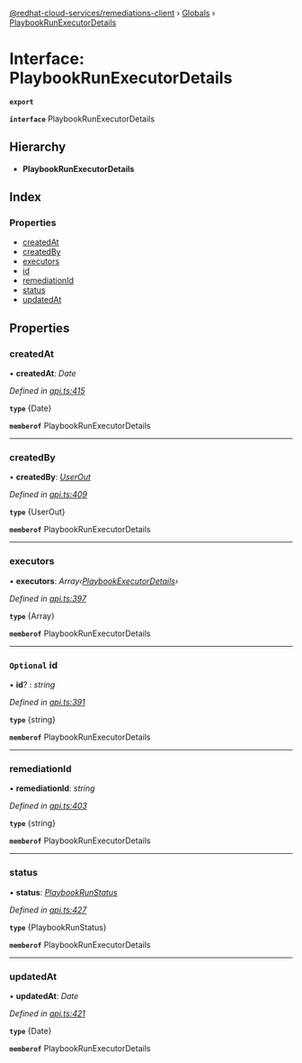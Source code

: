 [@redhat-cloud-services/remediations-client](../README.md) › [Globals](../globals.md) › [PlaybookRunExecutorDetails](playbookrunexecutordetails.md)

# Interface: PlaybookRunExecutorDetails

**`export`** 

**`interface`** PlaybookRunExecutorDetails

## Hierarchy

* **PlaybookRunExecutorDetails**

## Index

### Properties

* [createdAt](playbookrunexecutordetails.md#createdat)
* [createdBy](playbookrunexecutordetails.md#createdby)
* [executors](playbookrunexecutordetails.md#executors)
* [id](playbookrunexecutordetails.md#optional-id)
* [remediationId](playbookrunexecutordetails.md#remediationid)
* [status](playbookrunexecutordetails.md#status)
* [updatedAt](playbookrunexecutordetails.md#updatedat)

## Properties

###  createdAt

• **createdAt**: *Date*

*Defined in [api.ts:415](https://github.com/RedHatInsights/javascript-clients/blob/master/packages/remediations/api.ts#L415)*

**`type`** {Date}

**`memberof`** PlaybookRunExecutorDetails

___

###  createdBy

• **createdBy**: *[UserOut](userout.md)*

*Defined in [api.ts:409](https://github.com/RedHatInsights/javascript-clients/blob/master/packages/remediations/api.ts#L409)*

**`type`** {UserOut}

**`memberof`** PlaybookRunExecutorDetails

___

###  executors

• **executors**: *Array‹[PlaybookExecutorDetails](playbookexecutordetails.md)›*

*Defined in [api.ts:397](https://github.com/RedHatInsights/javascript-clients/blob/master/packages/remediations/api.ts#L397)*

**`type`** {Array<PlaybookExecutorDetails>}

**`memberof`** PlaybookRunExecutorDetails

___

### `Optional` id

• **id**? : *string*

*Defined in [api.ts:391](https://github.com/RedHatInsights/javascript-clients/blob/master/packages/remediations/api.ts#L391)*

**`type`** {string}

**`memberof`** PlaybookRunExecutorDetails

___

###  remediationId

• **remediationId**: *string*

*Defined in [api.ts:403](https://github.com/RedHatInsights/javascript-clients/blob/master/packages/remediations/api.ts#L403)*

**`type`** {string}

**`memberof`** PlaybookRunExecutorDetails

___

###  status

• **status**: *[PlaybookRunStatus](../enums/playbookrunstatus.md)*

*Defined in [api.ts:427](https://github.com/RedHatInsights/javascript-clients/blob/master/packages/remediations/api.ts#L427)*

**`type`** {PlaybookRunStatus}

**`memberof`** PlaybookRunExecutorDetails

___

###  updatedAt

• **updatedAt**: *Date*

*Defined in [api.ts:421](https://github.com/RedHatInsights/javascript-clients/blob/master/packages/remediations/api.ts#L421)*

**`type`** {Date}

**`memberof`** PlaybookRunExecutorDetails
